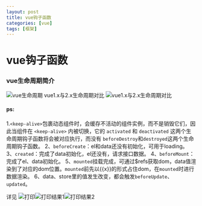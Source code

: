 ```yaml
---
layout: post
title: vue钩子函数
categories: [vue]
tags: [框架]
---
```


# vue钩子函数


### vue生命周期简介
![vue生命周期][1]
vue1.x与2.x生命周期对比
![vue1.x与2.x生命周期对比][2]
#### ps: 
1.`<keep-alive>`包裹动态组件时，会缓存不活动的组件实例，而不是销毁它们，因此当组件在 `<keep-alive>` 内被切换，它的 `activated` 和 `deactivated` 这两个生命周期钩子函数将会被对应执行，而没有   `beforeDestroy`和`destroyed`这两个生命周期钩子函数。
2、`beforeCreate`：el和data还没有初始化，可用于loading。
3、`created`：完成了data初始化，el还没有，请求接口数据。
4、`beforeMount`：完成了el、data初始化。
5、`mounted`挂载完成，可通过$refs获取dom，data值渲染到了对应的dom位置。`mounted`前先以{{x}}的形式占住dom，在`mounted`时进行数据渲染。
6、data、store里的值发生改变，都会触发`beforeUpdate`、`updated`。

详见
![打印][3]![打印结果1][4]![打印结果2][5]


  [1]: http://od6qpmkyu.bkt.clouddn.com/wuhongshan/md/vue%E7%94%9F%E5%91%BD%E5%91%A8%E6%9C%9F.png
  [2]: http://od6qpmkyu.bkt.clouddn.com/wuhongshan/md/vue%E7%94%9F%E5%91%BD%E5%91%A8%E6%9C%9F%E5%AF%B9%E6%AF%94.png
  [3]: http://od6qpmkyu.bkt.clouddn.com/vue%E7%94%9F%E5%91%BD%E5%91%A8%E6%9C%9F%E6%BC%94%E7%A4%BA-3.png
  [4]: http://od6qpmkyu.bkt.clouddn.com/vue%E7%94%9F%E5%91%BD%E5%91%A8%E6%9C%9F%E6%BC%94%E7%A4%BA-1.png
  [5]: http://od6qpmkyu.bkt.clouddn.com/vue%E7%94%9F%E5%91%BD%E5%91%A8%E6%9C%9F%E6%BC%94%E7%A4%BA-2.png